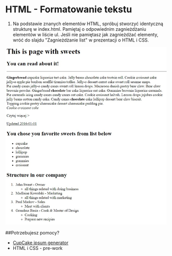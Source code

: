 # HTML - Formatowanie tekstu

1. Na podstawie znanych elementów HTML, spróbuj stworzyć identyczną strukturę w index.html. Pamiętaj o odpowiednim zagnieżdżaniu elementów w liście ul. Jeśli nie pamiętasz jak zagnieżdżać elementy, wróć do slajdu "Zagnieżdżanie list" w prezentacji o HTML i CSS. 

 ![Sample project](images/sample.jpg)

##Potrzebujesz pomocy?
*  [CupCake ipsum generator](http://www.cupcakeipsum.com/)
*  HTML i CSS - pre-work
